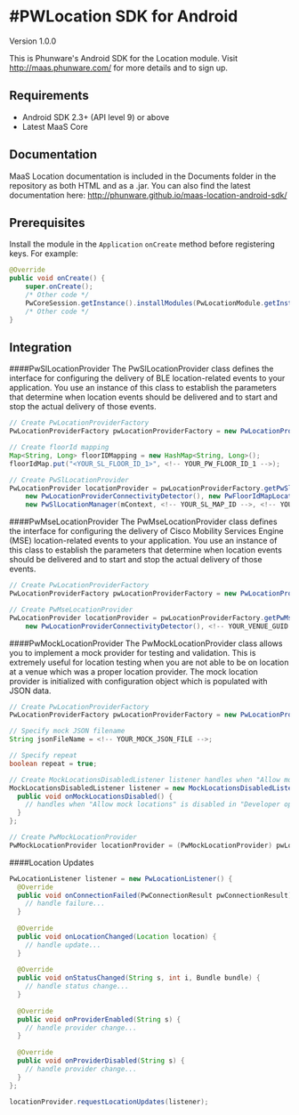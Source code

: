 #PWLocation SDK for Android
================

Version 1.0.0

This is Phunware's Android SDK for the Location module. Visit http://maas.phunware.com/ for more details and to sign up.



Requirements
------------
* Android SDK 2.3+ (API level 9) or above
* Latest MaaS Core



Documentation
-------------

MaaS Location documentation is included in the Documents folder in the repository as both HTML and as a .jar. You can also find the latest documentation here: http://phunware.github.io/maas-location-android-sdk/


Prerequisites
-------------

Install the module in the `Application` `onCreate` method before registering keys. For example:
``` Java
@Override
public void onCreate() {
    super.onCreate();
    /* Other code */
    PwCoreSession.getInstance().installModules(PwLocationModule.getInstance(), ...);
    /* Other code */
}
```


Integration
-----------

####PwSlLocationProvider
The PwSlLocationProvider class defines the interface for configuring the delivery of BLE location-related events to your application. You use an instance of this class to establish the parameters that determine when location events should be delivered and to start and stop the actual delivery of those events. 

```java
// Create PwLocationProviderFactory
PwLocationProviderFactory pwLocationProviderFactory = new PwLocationProviderFactory();

// Create floorId mapping
Map<String, Long> floorIDMapping = new HashMap<String, Long>();
floorIdMap.put("<YOUR_SL_FLOOR_ID_1>", <!-- YOUR_PW_FLOOR_ID_1 -->);

// Create PwSlLocationProvider
PwLocationProvider locationProvider = pwLocationProviderFactory.getPwSlLocationProvider(mContext,
    new PwLocationProviderConnectivityDetector(), new PwFloorIdMapLocationInterceptor(floorIDMapping),
    new PwSlLocationManager(mContext, <!-- YOUR_SL_MAP_ID -->, <!-- YOUR_SL_CUSTOMER_ID -->)));
```

####PwMseLocationProvider
The PwMseLocationProvider class defines the interface for configuring the delivery of Cisco Mobility Services Engine (MSE) location-related events to your application. You use an instance of this class to establish the parameters that determine when location events should be delivered and to start and stop the actual delivery of those events. 
```java
// Create PwLocationProviderFactory
PwLocationProviderFactory pwLocationProviderFactory = new PwLocationProviderFactory();

// Create PwMseLocationProvider
PwLocationProvider locationProvider = pwLocationProviderFactory.getPwMseLocationProvider(mContext, 
    new PwLocationProviderConnectivityDetector(), <!-- YOUR_VENUE_GUID -->);
```

####PwMockLocationProvider
The PwMockLocationProvider class allows you to implement a mock provider for testing and validation. This is extremely useful for location testing when you are not able to be on location at a venue which was a proper location provider. The mock location provider is initialized with configuration object which is populated with JSON data.

```java
// Create PwLocationProviderFactory
PwLocationProviderFactory pwLocationProviderFactory = new PwLocationProviderFactory();

// Specify mock JSON filename
String jsonFileName = <!-- YOUR_MOCK_JSON_FILE -->;

// Specify repeat
boolean repeat = true;

// Create MockLocationsDisabledListener listener handles when "Allow mock locations" is disabled in "Developer options"
MockLocationsDisabledListener listener = new MockLocationsDisabledListener() {
  public void onMockLocationsDisabled() {
    // handles when "Allow mock locations" is disabled in "Developer options" 
  }
};

// Create PwMockLocationProvider
PwMockLocationProvider locationProvider = (PwMockLocationProvider) pwLocationProviderFactory.getPwMockLocationProvider(mContext, jsonFileName, listener, repeat);
```

####Location Updates
```java
PwLocationListener listener = new PwLocationListener() {
  @Override
  public void onConnectionFailed(PwConnectionResult pwConnectionResult) {
    // handle failure...    
  }
  
  @Override
  public void onLocationChanged(Location location) {
    // handle update...
  }
  
  @Override
  public void onStatusChanged(String s, int i, Bundle bundle) {
    // handle status change...
  }
  
  @Override
  public void onProviderEnabled(String s) {
    // handle provider change...
  }
  
  @Override
  public void onProviderDisabled(String s) {
    // handle provider change...  
  }
};

locationProvider.requestLocationUpdates(listener);
```
